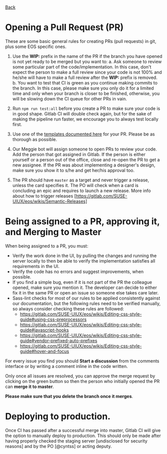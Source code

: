 [Back](https://gitlab.com/SUSE-UIUX/eos/wikis/home#developing-the-eos-project)


# Opening a Pull Request (PR)

These are some basic general rules for creating PRs (pull requests) in git, plus some EOS specific ones.

1. Use the **WIP:** prefix in the name of the PR if the branch you have opened is not yet ready to be merged but you want to:
  a. Ask someone to review some particular part of the code/implementation. In this case, don't expect the person to make a full review since your code is not 100% and he/she will have to make a full review after the **WIP:** prefix is removed.
  b. You want to test that CI is green as you continue making commits to the branch. In this case, please make sure you only do it for a limited time and only when your branch is closer to be finished, otherwise, you will be slowing down the CI queue for other PRs in vain.

2. Run `npm run test:all` before you create a PR to make sure your code is in good shape. Gitlab CI will double check again, but for the sake of making the pipeline run faster, we encourage you to always test locally first.

3. Use one of the [templates documented here](/PR-templates) for your PR. Please be as thorough as possible.

4. Our Meggie bot will assign someone to open PRs to review your code. Add the person that got assigned in Gitlab. If the person is either yourself or a person out of the office, close and re-open the PR to get a new assignee. If the PR was about implementing a designer's design, make sure you show it to s/he and get her/his approval too.

5. The PR should have `master` as a target and never trigger a release, unless the card specifies it. The PO will check when a card is concluding an epic and requires to launch a new release. More info about how to trigger releases [https://gitlab.com/SUSE-UIUX/eos/wikis/Semantic-Releases]

# Being assigned to a PR, approving it, and Merging to Master

When being assigned to a PR, you must:
- Verify the work done in the UI, by pulling the changes and running the server locally to then be able to verify the implementation satisfies all requirements in the UI.
- Verify the code has no errors and suggest improvements, when possible.
- If you find a simple bug, even if it is not part of the PR the colleague opened, make sure you mention it. The developer can decide to either fix it in the same PR or open an issue so someone else takes care later.
- Sass-lint checks for most of our rules to be applied consistently against our documentation, but the following rules need to be verified manually, so always consider checking these rules are followed:
  - https://gitlab.com/SUSE-UIUX/eos/wikis/Editing-css-style-guide#using-css-preprocessors
  - https://gitlab.com/SUSE-UIUX/eos/wikis/Editing-css-style-guide#javascript-hooks
  - https://gitlab.com/SUSE-UIUX/eos/wikis/Editing-css-style-guide#vendor-prefixed-auto-prefixes
  - https://gitlab.com/SUSE-UIUX/eos/wikis/Editing-css-style-guide#hover-and-focus

For every issue you find you should **Start a discussion** from the comments interface or by writing a comment inline in the code written.

Only once all issues are resolved, you can approve the merge request by clicking on the green button so then the person who initially opened the PR can **merge it to master**.

**Please make sure that you delete the branch once it merges**.

# Deploying to production.

Once CI has passed after a successful merge into master, Gitlab CI will give the option to manually deploy to production. This should only be made after having properly checked the staging server [undisclosed for security reasons] and by the PO [@cyntss] or acting deputy.

